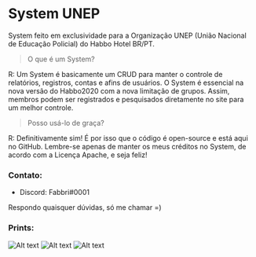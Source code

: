 # System UNEP
System feito em exclusividade para a Organização UNEP (União Nacional de Educação Policial) do Habbo Hotel BR/PT.

> O que é um System?

R: Um System é basicamente um CRUD para manter o controle de relatórios, registros, contas e afins de usuários. O System é essencial na nova versão do Habbo2020 com a nova limitação de grupos. Assim, membros podem ser registrados e pesquisados diretamente no site para um melhor controle.

> Posso usá-lo de graça?

R: Definitivamente sim! É por isso que o código é open-source e está aqui no GitHub. Lembre-se apenas de manter os meus créditos no System, de acordo com a Licença Apache, e seja feliz!

### Contato:
- Discord: Fabbri#0001

Respondo quaisquer dúvidas, só me chamar =)

### Prints:
![Alt text](https://github.com/the1scient/system-unep/blob/main/Captura%20de%20tela%20de%202021-01-18%2001-45-52.png?raw=true "Página Inicial")
![Alt text](https://github.com/the1scient/system-unep/blob/main/Captura%20de%20tela%20de%202021-01-18%2001-46-05.png?raw=true "Seleção de Documentos")
![Alt text](https://github.com/the1scient/system-unep/blob/main/Captura%20de%20tela%20de%202021-01-18%2001-46-47.png?raw=true "Visualização de logs")


